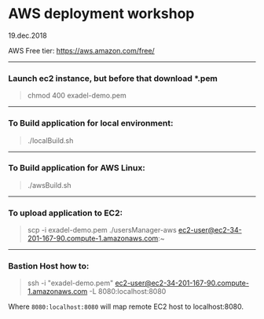 # AWS deployment workshop
19.dec.2018 

AWS Free tier: https://aws.amazon.com/free/

----

### Launch ec2 instance, but before that download *.pem 
> chmod 400 exadel-demo.pem

----

### To Build application for local environment:
> ./localBuild.sh

----

### To Build application for AWS Linux:
> ./awsBuild.sh

----

### To upload application to EC2:
> scp -i exadel-demo.pem ./usersManager-aws ec2-user@ec2-34-201-167-90.compute-1.amazonaws.com:~

----

### Bastion Host how to:
> ssh -i "exadel-demo.pem" ec2-user@ec2-34-201-167-90.compute-1.amazonaws.com -L 8080:localhost:8080

Where `8080:localhost:8080` will map remote EC2 host to localhost:8080.
